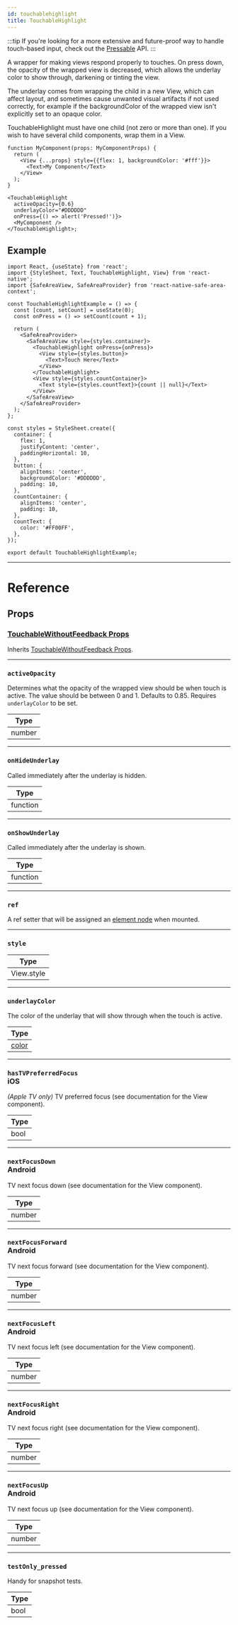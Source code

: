 ```yaml
---
id: touchablehighlight
title: TouchableHighlight
---
```


:::tip
If you're looking for a more extensive and future-proof way to handle touch-based input, check out the [Pressable](pressable.md) API.
:::

A wrapper for making views respond properly to touches. On press down, the opacity of the wrapped view is decreased, which allows the underlay color to show through, darkening or tinting the view.

The underlay comes from wrapping the child in a new View, which can affect layout, and sometimes cause unwanted visual artifacts if not used correctly, for example if the backgroundColor of the wrapped view isn't explicitly set to an opaque color.

TouchableHighlight must have one child (not zero or more than one). If you wish to have several child components, wrap them in a View.

```tsx
function MyComponent(props: MyComponentProps) {
  return (
    <View {...props} style={{flex: 1, backgroundColor: '#fff'}}>
      <Text>My Component</Text>
    </View>
  );
}

<TouchableHighlight
  activeOpacity={0.6}
  underlayColor="#DDDDDD"
  onPress={() => alert('Pressed!')}>
  <MyComponent />
</TouchableHighlight>;
```

## Example

```SnackPlayer name=TouchableHighlight%20Example
import React, {useState} from 'react';
import {StyleSheet, Text, TouchableHighlight, View} from 'react-native';
import {SafeAreaView, SafeAreaProvider} from 'react-native-safe-area-context';

const TouchableHighlightExample = () => {
  const [count, setCount] = useState(0);
  const onPress = () => setCount(count + 1);

  return (
    <SafeAreaProvider>
      <SafeAreaView style={styles.container}>
        <TouchableHighlight onPress={onPress}>
          <View style={styles.button}>
            <Text>Touch Here</Text>
          </View>
        </TouchableHighlight>
        <View style={styles.countContainer}>
          <Text style={styles.countText}>{count || null}</Text>
        </View>
      </SafeAreaView>
    </SafeAreaProvider>
  );
};

const styles = StyleSheet.create({
  container: {
    flex: 1,
    justifyContent: 'center',
    paddingHorizontal: 10,
  },
  button: {
    alignItems: 'center',
    backgroundColor: '#DDDDDD',
    padding: 10,
  },
  countContainer: {
    alignItems: 'center',
    padding: 10,
  },
  countText: {
    color: '#FF00FF',
  },
});

export default TouchableHighlightExample;
```

---

# Reference

## Props

### [TouchableWithoutFeedback Props](touchablewithoutfeedback.md#props)

Inherits [TouchableWithoutFeedback Props](touchablewithoutfeedback.md#props).

---

### `activeOpacity`

Determines what the opacity of the wrapped view should be when touch is active. The value should be between 0 and 1. Defaults to 0.85. Requires `underlayColor` to be set.

| Type   |
| ------ |
| number |

---

### `onHideUnderlay`

Called immediately after the underlay is hidden.

| Type     |
| -------- |
| function |

---

### `onShowUnderlay`

Called immediately after the underlay is shown.

| Type     |
| -------- |
| function |

---

### `ref`

A ref setter that will be assigned an [element node](element-nodes) when mounted.

---

### `style`

| Type       |
| ---------- |
| View.style |

---

### `underlayColor`

The color of the underlay that will show through when the touch is active.

| Type               |
| ------------------ |
| [color](colors.md) |

---

### `hasTVPreferredFocus` <div className="label ios">iOS</div>

_(Apple TV only)_ TV preferred focus (see documentation for the View component).

| Type |
| ---- |
| bool |

---

### `nextFocusDown` <div className="label android">Android</div>

TV next focus down (see documentation for the View component).

| Type   |
| ------ |
| number |

---

### `nextFocusForward` <div className="label android">Android</div>

TV next focus forward (see documentation for the View component).

| Type   |
| ------ |
| number |

---

### `nextFocusLeft` <div className="label android">Android</div>

TV next focus left (see documentation for the View component).

| Type   |
| ------ |
| number |

---

### `nextFocusRight` <div className="label android">Android</div>

TV next focus right (see documentation for the View component).

| Type   |
| ------ |
| number |

---

### `nextFocusUp` <div className="label android">Android</div>

TV next focus up (see documentation for the View component).

| Type   |
| ------ |
| number |

---

### `testOnly_pressed`

Handy for snapshot tests.

| Type |
| ---- |
| bool |
